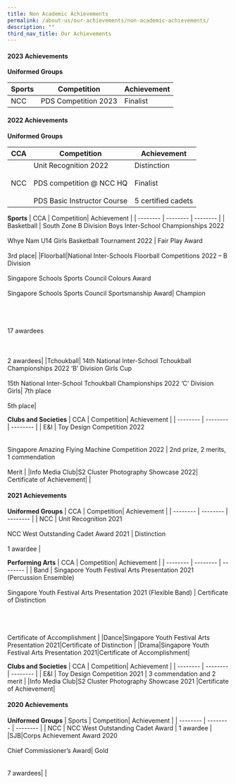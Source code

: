 ```yaml
---
title: Non Academic Achievements
permalink: /about-us/our-achievements/non-academic-achievements/
description: ""
third_nav_title: Our Achievements
---
```

#### 2023 Achievements


**Uniformed Groups**

| Sports | Competition| Achievement |
| -------- | -------- | -------- |
| NCC    | PDS Competition 2023    | Finalist   |



#### 2022 Achievements

**Uniformed Groups**

| CCA  | Competition| Achievement |
| -------- | -------- | -------- |
| NCC    | Unit Recognition 2022 <br><br>PDS competition @ NCC HQ <br><br>PDS Basic Instructor Course   |Distinction<br><br> Finalist<br><br>5 certified cadets  |


**Sports**
| CCA  | Competition| Achievement |
| -------- | -------- | -------- |
| Basketball    | South Zone B Division Boys Inter-School Championships 2022 <br><br>Whye Nam U14 Girls Basketball Tournament 2022   | Fair Play Award <br><br>3rd place|
|Floorball|National Inter-Schools Floorball Competitions 2022 – B Division<br><br>Singapore Schools Sports Council Colours Award<br><br>Singapore Schools Sports Council Sportsmanship Award| Champion<br><br><br><br><br>  17 awardees <br><br> <br><br> 2 awardees|
|Tchoukball| 14th National Inter-School Tchoukball Championships 2022 ‘B’ Division Girls Cup <br><br>15th National Inter-School Tchoukball Championships 2022 ‘C’ Division Girls| 7th place <br><br> 5th place|


 **Clubs and Societies**
| CCA  | Competition| Achievement |
| -------- | -------- | -------- |
| E&amp;I   | Toy Design Competition 2022 <br><br><br>Singapore Amazing Flying Machine Competition 2022    | 2nd prize, 2 merits, 1 commendation<br><br> Merit  |
|Info Media Club|S2 Cluster Photography Showcase 2022| Certificate of Achievement|
|

#### 2021 Achievements
**Uniformed Groups**
| CCA | Competition| Achievement |
| -------- | -------- | -------- |
| NCC    | Unit Recognition 2021<br><br>NCC West Outstanding Cadet Award 2021    | Distinction <br><br>1 awardee  |

**Performing Arts**
| CCA | Competition| Achievement |
| -------- | -------- | -------- |
| Band    | Singapore Youth Festival Arts Presentation 2021 (Percussion Ensemble)<br><br>Singapore Youth Festival Arts Presentation 2021 (Flexible Band)	 | Certificate of Distinction <br><br><br><br><br>Certificate of Accomplishment  |
|Dance|Singapore Youth Festival Arts Presentation 2021|Certificate of Distinction |
|Drama|Singapore Youth Festival Arts Presentation 2021|Certificate of Accomplishment|

**Clubs and Societies**
| CCA | Competition| Achievement |
| -------- | -------- | -------- |
| E&amp;I    | Toy Design Competition 2021    | 3 commendation and 2 merit |
|Info Media Club|S2 Cluster Photography Showcase 2021 |Certificate of Achievement|


#### 2020 Achievements


**Uniformed Groups**
| Sports | Competition| Achievement |
| -------- | -------- | -------- |
| NCC    | NCC West Outstanding Cadet Award    | 1 awardee   |
|SJB|Corps Achievement Award 2020<br><br>Chief Commissioner’s Award| Gold <br><br><br>7 awardees|
|